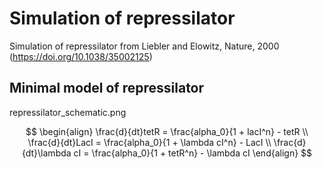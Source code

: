 # Simulation of repressilator
Simulation of repressilator from Liebler and Elowitz, Nature, 2000 (https://doi.org/10.1038/35002125)

## Minimal model of repressilator

repressilator_schematic.png

$$
\begin{align}
\frac{d}{dt}tetR = \frac{alpha_0}{1 + lacI^n} - tetR \\
\frac{d}{dt}LacI = \frac{alpha_0}{1 + \lambda cI^n} - LacI \\
\frac{d}{dt}\lambda cI = \frac{alpha_0}{1 + tetR^n} - \lambda cI
\end{align}
$$
